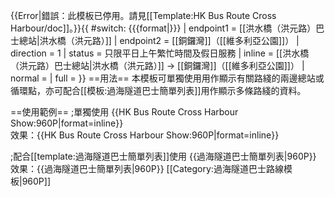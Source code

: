{{Error|錯誤：此模板已停用。請見[[Template:HK Bus Route Cross Harbour/doc]]。}}{{ #switch: {{{format|}}}
  | endpoint1 = [[洪水橋（洪元路）巴士總站|洪水橋（洪元路）]]
  | endpoint2 = [[銅鑼灣]]（[[維多利亞公園]]）
  | direction = 1
  | status = 只限平日上午繁忙時間及假日服務
  | inline = [[洪水橋（洪元路）巴士總站|洪水橋（洪元路）]] →  [[銅鑼灣]]（[[維多利亞公園]]）
  | normal =
  | full =
}}<noinclude>
==用法==
本模板可單獨使用用作顯示有關路綫的兩邊總站或循環點，亦可配合[[模板:過海隧道巴士簡單列表]]用作顯示多條路綫的資料。

==使用範例==
;單獨使用
<nowiki>{{HK Bus Route Cross Harbour Show:960P|format=inline}}</nowiki><br>
效果：{{HK Bus Route Cross Harbour Show:960P|format=inline}}

;配合[[template:過海隧道巴士簡單列表]]使用
<nowiki>{{過海隧道巴士簡單列表|960P}}</nowiki>
效果：{{過海隧道巴士簡單列表|960P}}
[[Category:過海隧道巴士路線模板|960P]]</noinclude>